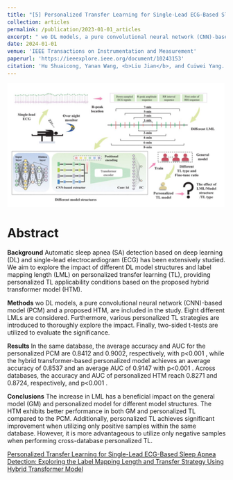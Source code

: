 ```yaml
---
title: "[5] Personalized Transfer Learning for Single-Lead ECG-Based Sleep Apnea Detection: Exploring the Label Mapping Length and Transfer Strategy Using Hybrid Transformer Model"
collection: articles
permalink: /publication/2023-01-01_articles
excerpt: " wo DL models, a pure convolutional neural network (CNN)-based model (PCM) and a proposed HTM, are included in the study. Eight different LMLs are considered. Furthermore, various personalized TL strategies are introduced to thoroughly explore the impact. Finally, two-sided t-tests are utilized to evaluate the significance.<br/><br/><img src='/images/TIM.jpg'><br/>"
date: 2024-01-01
venue: 'IEEE Transactions on Instrumentation and Measurement'
paperurl: 'https://ieeexplore.ieee.org/document/10243153' 
citation: 'Hu Shuaicong, Yanan Wang, <b>Liu Jian</b>, and Cuiwei Yang. "Personalized transfer learning for single-lead ecg-based sleep apnea detection: exploring the label mapping length and transfer strategy using hybrid transformer model." IEEE Transactions on Instrumentation and Measurement (2023).'
---
```


![](/images/TIM.jpg)

Abstract
==========
**Background**
Automatic sleep apnea (SA) detection based on deep learning (DL) and single-lead electrocardiogram (ECG) has been extensively studied. We aim to explore the impact of different DL model structures and label mapping length (LML) on personalized transfer learning (TL), providing personalized TL applicability conditions based on the proposed hybrid transformer model (HTM).

**Methods**
wo DL models, a pure convolutional neural network (CNN)-based model (PCM) and a proposed HTM, are included in the study. Eight different LMLs are considered. Furthermore, various personalized TL strategies are introduced to thoroughly explore the impact. Finally, two-sided t-tests are utilized to evaluate the significance. 

**Results**
 In the same database, the average accuracy and AUC for the personalized PCM are 0.8412 and 0.9002, respectively, with p<0.001 , while the hybrid transformer-based personalized model achieves an average accuracy of 0.8537 and an average AUC of 0.9147 with p<0.001 . Across databases, the accuracy and AUC of personalized HTM reach 0.8271 and 0.8724, respectively, and p<0.001 .

**Conclusions**
The increase in LML has a beneficial impact on the general model (GM) and personalized model for different model structures. The HTM exhibits better performance in both GM and personalized TL compared to the PCM. Additionally, personalized TL achieves significant improvement when utilizing only positive samples within the same database. However, it is more advantageous to utilize only negative samples when performing cross-database personalized TL.

<dl>
	<script type="text/javascript" src="//cdn.plu.mx/widget-details.js"></script>
	<a href="https://plu.mx/plum/a/?doi= 10.1109/TIM.2023.3312698  " class="plumx-details" data-site="plum" data-hide-when-empty="true">Personalized Transfer Learning for Single-Lead ECG-Based Sleep Apnea Detection: Exploring the Label Mapping Length and Transfer Strategy Using Hybrid Transformer Model</a>
</dl>

<dl>
	<script type="text/javascript" src="https://d1bxh8uas1mnw7.cloudfront.net/assets/embed.js"></script><div class="altmetric-embed" data-badge-type="donut" data-altmetric-id="159566645"></div>
</dl>
